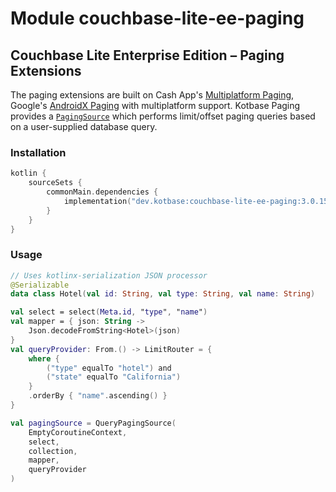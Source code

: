 # Module couchbase-lite-ee-paging

## Couchbase Lite Enterprise Edition – Paging Extensions

The paging extensions are built on Cash App's [Multiplatform Paging](https://github.com/cashapp/multiplatform-paging),
Google's [AndroidX Paging](https://developer.android.com/topic/libraries/architecture/paging/v3-overview) with
multiplatform support. Kotbase Paging provides a [`PagingSource`](
https://developer.android.com/reference/kotlin/androidx/paging/PagingSource) which performs limit/offset paging queries
based on a user-supplied database query.

### Installation

```kotlin
kotlin {
    sourceSets {
        commonMain.dependencies {
            implementation("dev.kotbase:couchbase-lite-ee-paging:3.0.15-1.0.1")
        }
    }
}
```

### Usage

```kotlin
// Uses kotlinx-serialization JSON processor
@Serializable
data class Hotel(val id: String, val type: String, val name: String)

val select = select(Meta.id, "type", "name")
val mapper = { json: String ->
    Json.decodeFromString<Hotel>(json)
}
val queryProvider: From.() -> LimitRouter = {
    where {
        ("type" equalTo "hotel") and
        ("state" equalTo "California")
    }
    .orderBy { "name".ascending() }
}

val pagingSource = QueryPagingSource(
    EmptyCoroutineContext,
    select,
    collection,
    mapper,
    queryProvider
)
```
